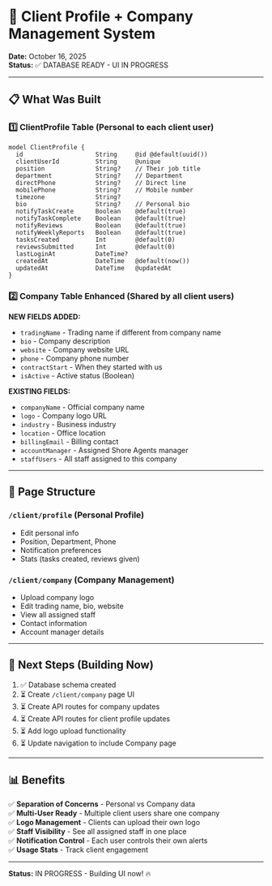 # 🏢 Client Profile + Company Management System

**Date:** October 16, 2025  
**Status:** ✅ DATABASE READY - UI IN PROGRESS

---

## 📋 What Was Built

### 1️⃣ **ClientProfile Table** (Personal to each client user)
```prisma
model ClientProfile {
  id                    String     @id @default(uuid())
  clientUserId          String     @unique
  position              String?    // Their job title
  department            String?    // Department
  directPhone           String?    // Direct line
  mobilePhone           String?    // Mobile number
  timezone              String?    
  bio                   String?    // Personal bio
  notifyTaskCreate      Boolean    @default(true)
  notifyTaskComplete    Boolean    @default(true)
  notifyReviews         Boolean    @default(true)
  notifyWeeklyReports   Boolean    @default(true)
  tasksCreated          Int        @default(0)
  reviewsSubmitted      Int        @default(0)
  lastLoginAt           DateTime?
  createdAt             DateTime   @default(now())
  updatedAt             DateTime   @updatedAt
}
```

### 2️⃣ **Company Table Enhanced** (Shared by all client users)
**NEW FIELDS ADDED:**
- `tradingName` - Trading name if different from company name
- `bio` - Company description
- `website` - Company website URL
- `phone` - Company phone number
- `contractStart` - When they started with us
- `isActive` - Active status (Boolean)

**EXISTING FIELDS:**
- `companyName` - Official company name
- `logo` - Company logo URL
- `industry` - Business industry
- `location` - Office location
- `billingEmail` - Billing contact
- `accountManager` - Assigned Shore Agents manager
- `staffUsers` - All staff assigned to this company

---

## 🎯 Page Structure

### `/client/profile` (Personal Profile)
- Edit personal info
- Position, Department, Phone
- Notification preferences
- Stats (tasks created, reviews given)

### `/client/company` (Company Management)
- Upload company logo
- Edit trading name, bio, website
- View all assigned staff
- Contact information
- Account manager details

---

## 🚀 Next Steps (Building Now)

1. ✅ Database schema created
2. ⏳ Create `/client/company` page UI
3. ⏳ Create API routes for company updates
4. ⏳ Create API routes for client profile updates
5. ⏳ Add logo upload functionality
6. ⏳ Update navigation to include Company page

---

## 📊 Benefits

✅ **Separation of Concerns** - Personal vs Company data  
✅ **Multi-User Ready** - Multiple client users share one company  
✅ **Logo Management** - Clients can upload their own logo  
✅ **Staff Visibility** - See all assigned staff in one place  
✅ **Notification Control** - Each user controls their own alerts  
✅ **Usage Stats** - Track client engagement

---

**Status:** IN PROGRESS - Building UI now! 🔥


